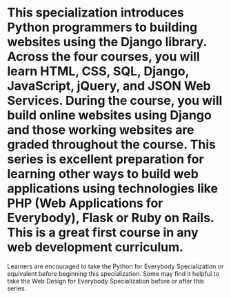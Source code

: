 # This specialization introduces Python programmers to building websites using the Django library. Across the four courses, you will learn HTML, CSS, SQL, Django, JavaScript, jQuery, and JSON Web Services. During the course, you will build online websites using Django and those working websites are graded throughout the course. This series is excellent preparation for learning other ways to build web applications using technologies like PHP (Web Applications for Everybody), Flask or Ruby on Rails. This is a great first course in any web development curriculum.

Learners are encouraged to take the Python for Everybody Specialization or equivalent before beginning this specialization. Some may find it helpful to take the Web Design for Everybody Specialization before or after this series.

